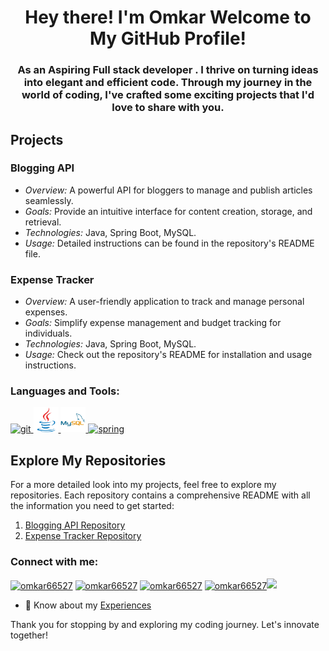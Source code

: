 

<h1 align="center">Hey there! I'm Omkar  Welcome to My GitHub Profile!</h1>
<h3 align="center">As an Aspiring Full stack developer . I thrive on turning ideas into elegant and efficient code. Through my journey in the world of coding, I've crafted some exciting projects that I'd love to share with you.</h3>

## Projects

### Blogging API

- *Overview:* A powerful API for bloggers to manage and publish articles seamlessly.
- *Goals:* Provide an intuitive interface for content creation, storage, and retrieval.
- *Technologies:* Java, Spring Boot, MySQL.
- *Usage:* Detailed instructions can be found in the repository's README file.
 
### Expense Tracker

- *Overview:* A user-friendly application to track and manage personal expenses.
- *Goals:* Simplify expense management and budget tracking for individuals.
- *Technologies:* Java, Spring Boot, MySQL.
- *Usage:* Check out the repository's README for installation and usage instructions.


  
<h3 align="left">Languages and Tools:</h3>
<p align="left"> <a href="https://git-scm.com/" target="_blank" rel="noreferrer"> <img src="https://www.vectorlogo.zone/logos/git-scm/git-scm-icon.svg" alt="git" width="40" height="40"/> </a> <a href="https://www.java.com" target="_blank" rel="noreferrer"> <img src="https://raw.githubusercontent.com/devicons/devicon/master/icons/java/java-original.svg" alt="java" width="40" height="40"/> </a> <a href="https://www.mysql.com/" target="_blank" rel="noreferrer"> <img src="https://raw.githubusercontent.com/devicons/devicon/master/icons/mysql/mysql-original-wordmark.svg" alt="mysql" width="40" height="40"/> </a> <a href="https://spring.io/" target="_blank" rel="noreferrer"> <img src="https://www.vectorlogo.zone/logos/springio/springio-icon.svg" alt="spring" width="40" height="40"/> </a> </p>

## Explore My Repositories

For a more detailed look into my projects, feel free to explore my repositories. Each repository contains a comprehensive README with all the information you need to get started:

1. [Blogging API Repository](https://github.com/Omkar6627/BlogPost)
2. [Expense Tracker Repository](https://github.com/Omkar6627/ExpenseTracker)



<h3 align="left">Connect with me:</h3>
<p align="left">
<a href="https://linkedin.com/in/omkar66527" target="blank"><img align="center" src="https://raw.githubusercontent.com/rahuldkjain/github-profile-readme-generator/master/src/images/icons/Social/linked-in-alt.svg" alt="omkar66527" height="30" width="40" /></a>
<a href="https://kaggle.com/omkar66527" target="blank"><img align="center" src="https://raw.githubusercontent.com/rahuldkjain/github-profile-readme-generator/master/src/images/icons/Social/kaggle.svg" alt="omkar66527" height="30" width="40" /></a>
<a href="https://www.hackerrank.com/omkar66527" target="blank"><img align="center" src="https://raw.githubusercontent.com/rahuldkjain/github-profile-readme-generator/master/src/images/icons/Social/hackerrank.svg" alt="omkar66527" height="30" width="40" /></a>
<a href="https://www.leetcode.com/omkar66527" target="blank"><img align="center" src="https://raw.githubusercontent.com/rahuldkjain/github-profile-readme-generator/master/src/images/icons/Social/leet-code.svg" alt="omkar66527" height="30" width="40" /></a><a href="mailto:omkar66527@gmail.com" target="blank"><img src="https://img.icons8.com/color/35/000000/gmail.png"/></a>
</p>






- 📄 Know about my [Experiences](https://docs.google.com/document/d/1eO3w-CQXmhg8CHa9-7R3WxEErKHZEUXksvbFCKEk4Go/edit)
  
   
Thank you for stopping by and exploring my coding journey. Let's innovate together!
